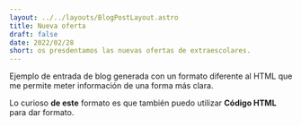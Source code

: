 ```yaml
---
layout: ../../layouts/BlogPostLayout.astro
title: Nueva oferta
draft: false
date: 2022/02/28
short: os presdentamos las nuevas ofertas de extraescolares.
---
```


Ejemplo de entrada de blog generada con un formato diferente
al HTML que me permite meter información de una forma más
clara.

Lo curioso **de este** formato es que también puedo utilizar
<b>Código HTML</b> para dar formato.
